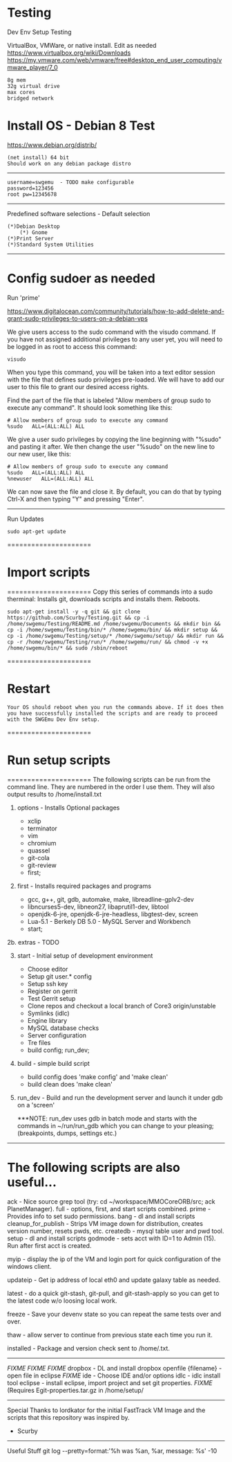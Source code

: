 # Testing
Dev Env Setup Testing

VirtualBox, VMWare, or native install. Edit as needed 
https://www.virtualbox.org/wiki/Downloads 
https://my.vmware.com/web/vmware/free#desktop_end_user_computing/vmware_player/7_0

	8g mem
	32g virtual drive
	max cores
	bridged network

# Install OS - Debian 8 Test
https://www.debian.org/distrib/

	(net install) 64 bit 
	Should work on any debian package distro
****************
	username=swgemu  - TODO make configurable
	password=123456
	root pw=12345678
****************
Predefined software selections - Default selection

	(*)Debian Desktop
	    (*) Gnome
	(*)Print Server
	(*)Standard System Utilities
****************
# Config sudoer as needed 
Run 'prime' 

https://www.digitalocean.com/community/tutorials/how-to-add-delete-and-grant-sudo-privileges-to-users-on-a-debian-vps

We give users access to the sudo command with the visudo command. If you have not assigned additional privileges to any user yet, you will need to be logged in as root to access this command:

	visudo
	
When you type this command, you will be taken into a text editor session with the file that defines sudo privileges pre-loaded. We will have to add our user to this file to grant our desired access rights.

Find the part of the file that is labeled "Allow members of group sudo to execute any command". It should look something like this:

	# Allow members of group sudo to execute any command
	%sudo   ALL=(ALL:ALL) ALL

	
We give a user sudo privileges by copying the line beginning with "%sudo" and pasting it after. We then change the user "%sudo" on the new line to our new user, like this:

	# Allow members of group sudo to execute any command
	%sudo   ALL=(ALL:ALL) ALL
	%newuser   ALL=(ALL:ALL) ALL
	
We can now save the file and close it. By default, you can do that by typing Ctrl-X and then typing "Y" and pressing "Enter".
****************
Run Updates

	sudo apt-get update
=====================
# Import scripts  
=====================
Copy this series of commands into a sudo therminal: Installs git, downloads scripts and installs them. Reboots.

	sudo apt-get install -y -q git && git clone https://github.com/Scurby/Testing.git && cp -i /home/swgemu/Testing/README.md /home/swgemu/Documents && mkdir bin && cp -i /home/swgemu/Testing/bin/* /home/swgemu/bin/ && mkdir setup && cp -i /home/swgemu/Testing/setup/* /home/swgemu/setup/ && mkdir run && cp -r /home/swgemu/Testing/run/* /home/swgemu/run/ && chmod -v +x /home/swgemu/bin/* && sudo /sbin/reboot

=====================
# Restart

	Your OS should reboot when you run the commands above. If it does then you have successfully installed the scripts and are ready to proceed with the SWGEmu Dev Env setup.
=====================
# Run setup scripts
=====================
The following scripts can be run from the command line. They are numbered in the order I use them. They will also output results to /home/install.txt

1. options - Installs Optional packages

	- xclip 
	- terminator 
	- vim 
	- chromium 
	- quassel
	- git-cola
	- git-review
	- first;
        
2. first - Installs required packages and programs

	- gcc, g++, git, gdb, automake, make, libreadline-gplv2-dev
	- libncurses5-dev, libneon27, libaprutil1-dev, libtool
	- openjdk-6-jre, openjdk-6-jre-headless, libgtest-dev, screen
	- Lua-5.1 - Berkely DB 5.0 - MySQL Server and Workbench
	- start;

2b. extras - TODO

3. start - Initial setup of development environment

	- Choose editor
	- Setup git user.* config
	- Setup ssh key
	- Register on gerrit
	- Test Gerrit setup
	- Clone repos and checkout a local branch of Core3 origin/unstable
	- Symlinks (idlc)
	- Engine library
	- MySQL database checks
	- Server configuration
	- Tre files
	- build config; run_dev;

4. build - simple build script

	- build config does 'make config' and 'make clean'
	- build clean does 'make clean'

5. run_dev - Build and run the development server and launch it under gdb on a 'screen'

	***NOTE: run_dev uses gdb in batch mode and starts with the commands
	in ~/run/run_gdb which you can change to your pleasing;
	(breakpoints, dumps, settings etc.)

**************************************************************************************
# The following scripts are also useful...

ack - Nice source grep tool (try: cd ~/workspace/MMOCoreORB/src; ack PlanetManager).
full - options, first, and start scripts combined.
prime - Provides info to set sudo permissions.
bang - dl and install scripts
cleanup_for_publish - Strips VM image down for distribution, creates version number, resets pwds, etc.
createdb - mysql table user and pwd tool.
setup - dl and install scripts
godmode - sets acct with ID=1 to Admin (15). Run after first acct is created.

myip -  display the ip of the VM and login port for quick configuration of the windows client.

updateip - Get ip address of local eth0 and update galaxy table as needed.

latest - do a quick git-stash, git-pull, and git-stash-apply so you can get to the latest code w/o loosing local work.

freeze - Save your devenv state so you can repeat the same tests over and over.

thaw - allow server to continue from previous state each time you run it.

installed - Package and version check sent to /home/<file>.txt.

**************************************************************************************
*FIXME* *FIXME* *FIXME*
dropbox - DL and install dropbox
openfile {filename} - open file in eclipse *FIXME*
ide - Choose IDE and/or options
idlc - idlc install tool
eclipse - install eclipse, import project and set git properties. *FIXME*
	(Requires Egit-properties.tar.gz in /home/setup/

**************************************************************************************
Special Thanks to lordkator for the initial FastTrack VM Image and the scripts that this repository was inspired by. 
- Scurby
**************************************************************************************

Useful Stuff
git log --pretty=format:'%h was %an, %ar, message: %s' -10
